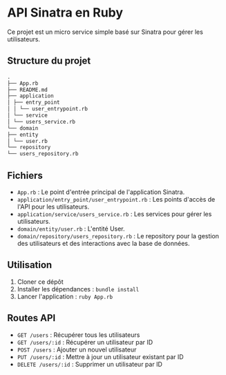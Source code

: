 # API Sinatra en Ruby

Ce projet est un micro service simple basé sur Sinatra pour gérer les utilisateurs.

## Structure du projet

```txt
.
├── App.rb
├── README.md
├── application
│ ├── entry_point
│ │ └── user_entrypoint.rb
│ └── service
│ └── users_service.rb
└── domain
├── entity
│ └── user.rb
└── repository
└── users_repository.rb
```

## Fichiers

- `App.rb` : Le point d'entrée principal de l'application Sinatra.
- `application/entry_point/user_entrypoint.rb` : Les points d'accès de l'API pour les utilisateurs.
- `application/service/users_service.rb` : Les services pour gérer les utilisateurs.
- `domain/entity/user.rb` : L'entité User.
- `domain/repository/users_repository.rb` : Le repository pour la gestion des utilisateurs et des interactions avec la base de données.

## Utilisation

1. Cloner ce dépôt
2. Installer les dépendances : `bundle install`
3. Lancer l'application : `ruby App.rb`

## Routes API

- `GET /users` : Récupérer tous les utilisateurs
- `GET /users/:id` : Récupérer un utilisateur par ID
- `POST /users` : Ajouter un nouvel utilisateur
- `PUT /users/:id` : Mettre à jour un utilisateur existant par ID
- `DELETE /users/:id` : Supprimer un utilisateur par ID
